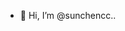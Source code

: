 - 👋 Hi, I’m @sunchencc..

<!---
sunchencc/sunchencc is a ✨ special ✨ repository because its `README.md` (this file) appears on your GitHub profile.
You can click the Preview link to take a look at your changes.
--->
